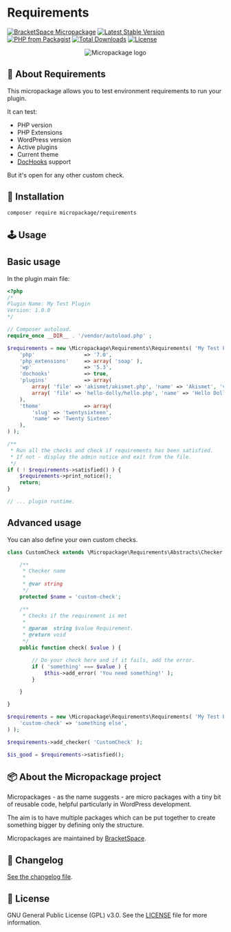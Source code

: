 # Requirements

[![BracketSpace Micropackage](https://img.shields.io/badge/BracketSpace-Micropackage-brightgreen)](https://bracketspace.com)
[![Latest Stable Version](https://poser.pugx.org/micropackage/requirements/v/stable)](https://packagist.org/packages/micropackage/requirements)
[![PHP from Packagist](https://img.shields.io/packagist/php-v/micropackage/requirements.svg)](https://packagist.org/packages/micropackage/requirements)
[![Total Downloads](https://poser.pugx.org/micropackage/requirements/downloads)](https://packagist.org/packages/micropackage/requirements)
[![License](https://poser.pugx.org/micropackage/requirements/license)](https://packagist.org/packages/micropackage/requirements)

<p align="center">
    <img src="https://bracketspace.com/extras/micropackage/micropackage-small.png" alt="Micropackage logo"/>
</p>

## 🧬 About Requirements

This micropackage allows you to test environment requirements to run your plugin.

It can test:

- PHP version
- PHP Extensions
- WordPress version
- Active plugins
- Current theme
- [DocHooks](https://github.com/micropackage/dochooks) support

But it's open for any other custom check.

## 💾 Installation

``` bash
composer require micropackage/requirements
```

## 🕹 Usage

## Basic usage

In the plugin main file:

```php
<?php
/*
Plugin Name: My Test Plugin
Version: 1.0.0
*/

// Composer autoload.
require_once __DIR__ . '/vendor/autoload.php' ;

$requirements = new \Micropackage\Requirements\Requirements( 'My Test Plugin', array(
	'php'                => '7.0',
	'php_extensions'     => array( 'soap' ),
	'wp'                 => '5.3',
	'dochooks'           => true,
	'plugins'            => array(
		array( 'file' => 'akismet/akismet.php', 'name' => 'Akismet', 'version' => '3.0' ),
		array( 'file' => 'hello-dolly/hello.php', 'name' => 'Hello Dolly', 'version' => '1.5' )
	),
	'theme'              => array(
		'slug' => 'twentysixteen',
		'name' => 'Twenty Sixteen'
	),
) );

/**
 * Run all the checks and check if requirements has been satisfied.
 * If not - display the admin notice and exit from the file.
 */
if ( ! $requirements->satisfied() ) {
	$requirements->print_notice();
	return;
}

// ... plugin runtime.
```

## Advanced usage

You can also define your own custom checks.

```php
class CustomCheck extends \Micropackage\Requirements\Abstracts\Checker {

	/**
	 * Checker name
	 *
	 * @var string
	 */
	protected $name = 'custom-check';

	/**
	 * Checks if the requirement is met
	 *
	 * @param  string $value Requirement.
	 * @return void
	 */
	public function check( $value ) {

		// Do your check here and if it fails, add the error.
		if ( 'something' === $value ) {
			$this->add_error( 'You need something!' );
		}

	}

}

$requirements = new \Micropackage\Requirements\Requirements( 'My Test Plugin', array(
	'custom-check' => 'something else',
) );

$requirements->add_checker( 'CustomCheck' );

$is_good = $requirements->satisfied();
```

## 📦 About the Micropackage project

Micropackages - as the name suggests - are micro packages with a tiny bit of reusable code, helpful particularly in WordPress development.

The aim is to have multiple packages which can be put together to create something bigger by defining only the structure.

Micropackages are maintained by [BracketSpace](https://bracketspace.com).

## 📖 Changelog

[See the changelog file](./CHANGELOG.md).

## 📃 License

GNU General Public License (GPL) v3.0. See the [LICENSE](./LICENSE) file for more information.

